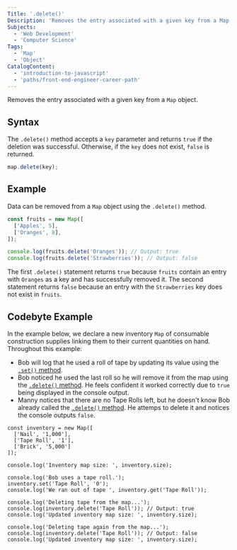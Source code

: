 ```yaml
---
Title: '.delete()'
Description: 'Removes the entry associated with a given key from a Map object.'
Subjects:
  - 'Web Development'
  - 'Computer Science'
Tags:
  - 'Map'
  - 'Object'
CatalogContent:
  - 'introduction-to-javascript'
  - 'paths/front-end-engineer-career-path'
---
```


Removes the entry associated with a given key from a `Map` object.

## Syntax

The `.delete()` method accepts a `key` parameter and returns `true` if the deletion was successful. Otherwise, if the `key` does not exist, `false` is returned.

```js
map.delete(key);
```

## Example

Data can be removed from a `Map` object using the `.delete()` method.

```js
const fruits = new Map([
  ['Apples', 5],
  ['Oranges', 8],
]);

console.log(fruits.delete('Oranges')); // Output: true
console.log(fruits.delete('Strawberries')); // Output: false
```

The first `.delete()` statement returns `true` because `fruits` contain an entry with `Oranges` as a key and has successfully removed it. The second statement returns `false` because an entry with the `Strawberries` key does not exist in `fruits`.

## Codebyte Example

In the example below, we declare a new inventory `Map` of consumable construction supplies linking them to their current quantities on hand. Throughout this example:

- Bob will log that he used a roll of tape by updating its value using the [`.set()` method](https://www.codecademy.com/resources/docs/javascript/map/set).
- Bob noticed he used the last roll so he will remove it from the map using the [`.delete()` method](https://www.codecademy.com/resources/docs/javascript/map/delete). He feels confident it worked correctly due to `true` being displayed in the console output.
- Manny notices that there are no Tape Rolls left, but he doesn't know Bob already called the [`.delete()` method](https://www.codecademy.com/resources/docs/javascript/map/delete). He attemps to delete it and notices the console outputs `false`.

```codebyte/js
const inventory = new Map([
  ['Nail', '1,000'],
  ['Tape Roll', '1'],
  ['Brick', '5,000']
]);

console.log('Inventory map size: ', inventory.size);

console.log('Bob uses a tape roll.');
inventory.set('Tape Roll', '0');
console.log('We ran out of tape ', inventory.get('Tape Roll'));

console.log('Deleting tape from the map...');
console.log(inventory.delete('Tape Roll')); // Output: true
console.log('Updated inventory map size: ', inventory.size);

console.log('Deleting tape again from the map...');
console.log(inventory.delete('Tape Roll')); // Output: false
console.log('Updated inventory map size: ', inventory.size);
```
